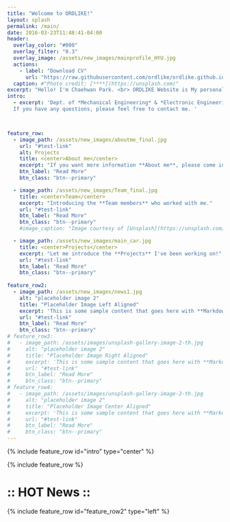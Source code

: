 ```yaml
---
title: "Welcome to ORDLIKE!"
layout: splash
permalink: /main/
date: 2016-03-23T11:48:41-04:00        
header:
  overlay_color: "#000"
  overlay_filter: "0.3"
  overlay_image: /assets/new_images/mainprofile_HYU.jpg
  actions:
    - label: "Download CV"
      url: "https://raw.githubusercontent.com/ordlike/ordlike.github.io/master/Files/C.V_Chaehwan%20Park.pdf"
  caption: #"Photo credit: [****](https://unsplash.com)"
excerpt: "Hello! I'm Chaehwan Park. <br> ORDLIKE Website is My personal homepage. "
intro: 
  - excerpt: 'Dept. of *Mechanical Engineering* & *Electronic Engineering* at Hanyang University, Seoul. 
  If you have any questions, please feel free to contact me. ' 



feature_row:
  - image_path: /assets/new_images/aboutme_final.jpg
    url: "#test-link"
    alt: Projects
    title: <center>About me</center>
    excerpt: "If you want more information **About me**, please come in!"
    btn_label: "Read More"
    btn_class: "btn--primary"

  - image_path: /assets/new_images/Team_final.jpg
    title: <center>Team</center>
    excerpt: "Introducing the **Team members** who worked with me."
    url: "#test-link"
    btn_label: "Read More"
    btn_class: "btn--primary"
    #image_caption: "Image courtesy of [Unsplash](https://unsplash.com/)"

  - image_path: /assets/new_images/main_car.jpg
    title: <center>Projects</center>
    excerpt: "Let me introduce the **Projects** I've been working on!"
    url: "#test-link"
    btn_label: "Read More"
    btn_class: "btn--primary"
    
feature_row2:
  - image_path: /assets/new_images/news1.jpg
    alt: "placeholder image 2"
    title: "Placeholder Image Left Aligned"
    excerpt: 'This is some sample content that goes here with **Markdown** formatting. Left aligned with `type="left"`'
    url: "#test-link"
    btn_label: "Read More"
    btn_class: "btn--primary"
# feature_row3:
#   - image_path: /assets/images/unsplash-gallery-image-2-th.jpg
#     alt: "placeholder image 2"
#     title: "Placeholder Image Right Aligned"
#     excerpt: 'This is some sample content that goes here with **Markdown** formatting. Right aligned with `type="right"`'
#     url: "#test-link"
#     btn_label: "Read More"
#     btn_class: "btn--primary"
# feature_row4:
#   - image_path: /assets/images/unsplash-gallery-image-2-th.jpg
#     alt: "placeholder image 2"
#     title: "Placeholder Image Center Aligned"
#     excerpt: 'This is some sample content that goes here with **Markdown** formatting. Centered with `type="center"`'
#     url: "#test-link"
#     btn_label: "Read More"
#     btn_class: "btn--primary"
---
```


{% include feature_row id="intro" type="center" %}

{% include feature_row %}

# :: HOT News ::


{% include feature_row id="feature_row2" type="left" %}

<!-- {% include feature_row id="feature_row3" type="right" %}

{% include feature_row id="feature_row4" type="center" %} -->
